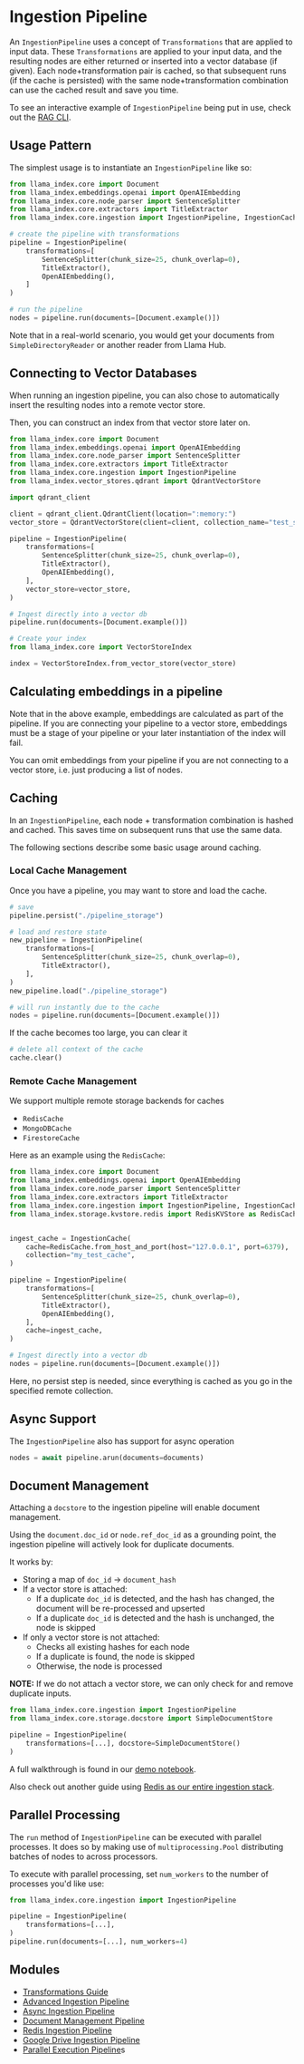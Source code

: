 # Ingestion Pipeline

An `IngestionPipeline` uses a concept of `Transformations` that are applied to input data. These `Transformations` are applied to your input data, and the resulting nodes are either returned or inserted into a vector database (if given). Each node+transformation pair is cached, so that subsequent runs (if the cache is persisted) with the same node+transformation combination can use the cached result and save you time.

To see an interactive example of `IngestionPipeline` being put in use, check out the [RAG CLI](../../../getting_started/starter_tools/rag_cli.md).

## Usage Pattern

The simplest usage is to instantiate an `IngestionPipeline` like so:

```python
from llama_index.core import Document
from llama_index.embeddings.openai import OpenAIEmbedding
from llama_index.core.node_parser import SentenceSplitter
from llama_index.core.extractors import TitleExtractor
from llama_index.core.ingestion import IngestionPipeline, IngestionCache

# create the pipeline with transformations
pipeline = IngestionPipeline(
    transformations=[
        SentenceSplitter(chunk_size=25, chunk_overlap=0),
        TitleExtractor(),
        OpenAIEmbedding(),
    ]
)

# run the pipeline
nodes = pipeline.run(documents=[Document.example()])
```

Note that in a real-world scenario, you would get your documents from `SimpleDirectoryReader` or another reader from Llama Hub.

## Connecting to Vector Databases

When running an ingestion pipeline, you can also chose to automatically insert the resulting nodes into a remote vector store.

Then, you can construct an index from that vector store later on.

```python
from llama_index.core import Document
from llama_index.embeddings.openai import OpenAIEmbedding
from llama_index.core.node_parser import SentenceSplitter
from llama_index.core.extractors import TitleExtractor
from llama_index.core.ingestion import IngestionPipeline
from llama_index.vector_stores.qdrant import QdrantVectorStore

import qdrant_client

client = qdrant_client.QdrantClient(location=":memory:")
vector_store = QdrantVectorStore(client=client, collection_name="test_store")

pipeline = IngestionPipeline(
    transformations=[
        SentenceSplitter(chunk_size=25, chunk_overlap=0),
        TitleExtractor(),
        OpenAIEmbedding(),
    ],
    vector_store=vector_store,
)

# Ingest directly into a vector db
pipeline.run(documents=[Document.example()])

# Create your index
from llama_index.core import VectorStoreIndex

index = VectorStoreIndex.from_vector_store(vector_store)
```

## Calculating embeddings in a pipeline

Note that in the above example, embeddings are calculated as part of the pipeline. If you are connecting your pipeline to a vector store, embeddings must be a stage of your pipeline or your later instantiation of the index will fail.

You can omit embeddings from your pipeline if you are not connecting to a vector store, i.e. just producing a list of nodes.

## Caching

In an `IngestionPipeline`, each node + transformation combination is hashed and cached. This saves time on subsequent runs that use the same data.

The following sections describe some basic usage around caching.

### Local Cache Management

Once you have a pipeline, you may want to store and load the cache.

```python
# save
pipeline.persist("./pipeline_storage")

# load and restore state
new_pipeline = IngestionPipeline(
    transformations=[
        SentenceSplitter(chunk_size=25, chunk_overlap=0),
        TitleExtractor(),
    ],
)
new_pipeline.load("./pipeline_storage")

# will run instantly due to the cache
nodes = pipeline.run(documents=[Document.example()])
```

If the cache becomes too large, you can clear it

```python
# delete all context of the cache
cache.clear()
```

### Remote Cache Management

We support multiple remote storage backends for caches

- `RedisCache`
- `MongoDBCache`
- `FirestoreCache`

Here as an example using the `RedisCache`:

```python
from llama_index.core import Document
from llama_index.embeddings.openai import OpenAIEmbedding
from llama_index.core.node_parser import SentenceSplitter
from llama_index.core.extractors import TitleExtractor
from llama_index.core.ingestion import IngestionPipeline, IngestionCache
from llama_index.storage.kvstore.redis import RedisKVStore as RedisCache


ingest_cache = IngestionCache(
    cache=RedisCache.from_host_and_port(host="127.0.0.1", port=6379),
    collection="my_test_cache",
)

pipeline = IngestionPipeline(
    transformations=[
        SentenceSplitter(chunk_size=25, chunk_overlap=0),
        TitleExtractor(),
        OpenAIEmbedding(),
    ],
    cache=ingest_cache,
)

# Ingest directly into a vector db
nodes = pipeline.run(documents=[Document.example()])
```

Here, no persist step is needed, since everything is cached as you go in the specified remote collection.

## Async Support

The `IngestionPipeline` also has support for async operation

```python
nodes = await pipeline.arun(documents=documents)
```

## Document Management

Attaching a `docstore` to the ingestion pipeline will enable document management.

Using the `document.doc_id` or `node.ref_doc_id` as a grounding point, the ingestion pipeline will actively look for duplicate documents.

It works by:

- Storing a map of `doc_id` -> `document_hash`
- If a vector store is attached:
  - If a duplicate `doc_id` is detected, and the hash has changed, the document will be re-processed and upserted
  - If a duplicate `doc_id` is detected and the hash is unchanged, the node is skipped
- If only a vector store is not attached:
  - Checks all existing hashes for each node
  - If a duplicate is found, the node is skipped
  - Otherwise, the node is processed

**NOTE:** If we do not attach a vector store, we can only check for and remove duplicate inputs.

```python
from llama_index.core.ingestion import IngestionPipeline
from llama_index.core.storage.docstore import SimpleDocumentStore

pipeline = IngestionPipeline(
    transformations=[...], docstore=SimpleDocumentStore()
)
```

A full walkthrough is found in our [demo notebook](../../../examples/ingestion/document_management_pipeline.ipynb).

Also check out another guide using [Redis as our entire ingestion stack](../../../examples/ingestion/redis_ingestion_pipeline.ipynb).

## Parallel Processing

The `run` method of `IngestionPipeline` can be executed with parallel processes.
It does so by making use of `multiprocessing.Pool` distributing batches of nodes
to across processors.

To execute with parallel processing, set `num_workers` to the number of processes
you'd like use:

```python
from llama_index.core.ingestion import IngestionPipeline

pipeline = IngestionPipeline(
    transformations=[...],
)
pipeline.run(documents=[...], num_workers=4)
```

## Modules

- [Transformations Guide](transformations.md)
- [Advanced Ingestion Pipeline](../../../examples/ingestion/advanced_ingestion_pipeline.ipynb)
- [Async Ingestion Pipeline](../../../examples/ingestion/async_ingestion_pipeline.ipynb)
- [Document Management Pipeline](../../../examples/ingestion/document_management_pipeline.ipynb)
- [Redis Ingestion Pipeline](../../../examples/ingestion/redis_ingestion_pipeline.ipynb)
- [Google Drive Ingestion Pipeline](../../../examples/ingestion/ingestion_gdrive.ipynb)
- [Parallel Execution Pipeline](../../../examples/ingestion/parallel_execution_ingestion_pipeline.ipynb)s
